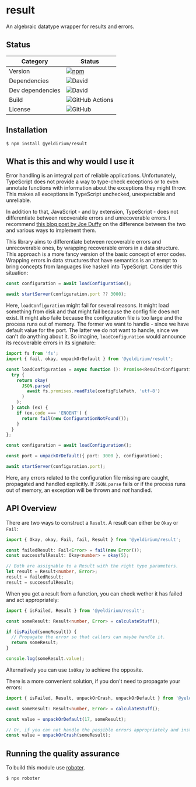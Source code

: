 # result

An algebraic datatype wrapper for results and errors.

## Status

| Category         | Status                                                                                                    |
| ---------------- | --------------------------------------------------------------------------------------------------------- |
| Version          | [![npm](https://img.shields.io/npm/v/@yeldirium/result)](https://www.npmjs.com/package/@yeldirium/result) |
| Dependencies     | ![David](https://img.shields.io/david/yeldirium/result)                                                   |
| Dev dependencies | ![David](https://img.shields.io/david/dev/yeldirium/result)                                               |
| Build            | ![GitHub Actions](https://github.com/yeldirium/result/workflows/Release/badge.svg?branch=main)            |
| License          | ![GitHub](https://img.shields.io/github/license/yeldirium/result)                                         |

## Installation

```shell
$ npm install @yeldirium/result
```

## What is this and why would I use it

Error handling is an integral part of reliable applications. Unfortunately, TypeScript does not provide a way to type-check exceptions or to even annotate functions with information about the exceptions they might throw. This makes all exceptions in TypeScript unchecked, unexpectable and unreliable.

In addition to that, JavaScript - and by extension, TypeScript - does not differentiate between recoverable errors and unrecoverable errors. I recommend [this blog post by Joe Duffy](http://joeduffyblog.com/2016/02/07/the-error-model/) on the difference between the two and various ways to implement them.

This library aims to differentiate between recoverable errors and unrecoverable ones, by wrapping recoverable errors in a data structure. This approach is a more fancy version of the basic concept of error codes. Wrapping errors in data structures that have semantics is an attempt to bring concepts from languages like haskell into TypeScript. Consider this situation:

```typescript
const configuration = await loadConfiguration();

await startServer(configuration.port ?? 3000);
```

Here, `loadConfiguration` might fail for several reasons. It might load something from disk and that might fail because the config file does not exist. It might also faile because the configuration file is too large and the process runs out of memory. The former we want to handle - since we have default value for the port. The latter we do not want to handle, since we can't do anything about it. So imagine, `loadConfiguration` would announce its recoverable errors in its signature:

```typescript
import fs from 'fs';
import { fail, okay, unpackOrDefault } from '@yeldirium/result';

const loadConfiguration = async function (): Promise<Result<Configuration, ConfigurationNotFound>> {
  try {
    return okay(
      JSON.parse(
        await fs.promises.readFile(configFilePath, 'utf-8')
      )
    );
  } catch (ex) {
    if (ex.code === 'ENOENT') {
      return fail(new ConfigurationNotFound());
    }
  }
};

const configuration = await loadConfiguration();

const port = unpackOrDefault({ port: 3000 }, configuration);

await startServer(configuration.port);
```

Here, any errors related to the configuration file missing are caught, propagated and handled explicitly. If `JSON.parse` fails or if the process runs out of memory, an exception will be thrown and *not* handled.

## API Overview

There are two ways to construct a `Result`. A result can either be `Okay` or `Fail`:

```typescript
import { Okay, okay, Fail, fail, Result } from '@yeldirium/result';

const failedResult: Fail<Error> = fail(new Error());
const successfulResult: Okay<number> = okay(5);

// Both are assignable to a Result with the right type parameters.
let result = Result<number, Error>;
result = failedResult;
result = successfulResult;
```

When you get a result from a function, you can check wether it has failed and act appropriately:

```typescript
import { isFailed, Result } from '@yeldirium/result';

const someResult: Result<number, Error> = calculateStuff();

if (isFailed(someResult)) {
  // Propagate the error so that callers can maybe handle it.
  return someResult;
}

console.log(someResult.value);
```

Alternatively you can use `isOkay` to achieve the opposite.

There is a more convenient solution, if you don't need to propagate your errors:

```typescript
import { isFailed, Result, unpackOrCrash, unpackOrDefault } from '@yeldirium/result';

const someResult: Result<number, Error> = calculateStuff();

const value = unpackOrDefault(17, someResult);

// Or, if you can not handle the possible errors appropriately and instead want to crash your application:
const value = unpackOrCrash(someResult);
```

## Running the quality assurance

To build this module use [roboter](https://www.npmjs.com/package/roboter).

```shell
$ npx roboter
```
